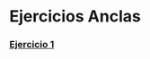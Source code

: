 # Ejercicios Anclas
### [Ejercicio 1](https://github.com/DanielHernandez8/anclas/tree/main/Ejercicio%201)
